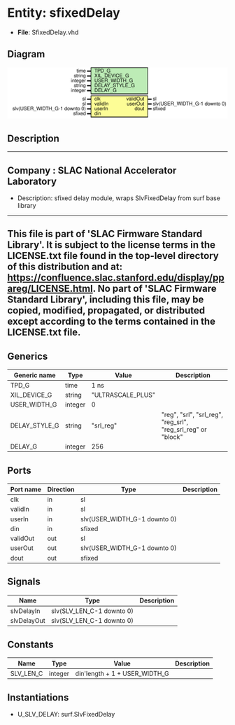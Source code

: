 # Entity: sfixedDelay

- **File**: SfixedDelay.vhd
## Diagram

![Diagram](SfixedDelay.svg "Diagram")
## Description

-----------------------------------------------------------------------------
 Company    : SLAC National Accelerator Laboratory
-----------------------------------------------------------------------------
- Description: sfixed delay module, wraps SlvFixedDelay from surf base library
-----------------------------------------------------------------------------
 This file is part of 'SLAC Firmware Standard Library'.
 It is subject to the license terms in the LICENSE.txt file found in the
 top-level directory of this distribution and at:
    https://confluence.slac.stanford.edu/display/ppareg/LICENSE.html.
 No part of 'SLAC Firmware Standard Library', including this file,
 may be copied, modified, propagated, or distributed except according to
 the terms contained in the LICENSE.txt file.
-----------------------------------------------------------------------------
## Generics

| Generic name  | Type    | Value             | Description                                                   |
| ------------- | ------- | ----------------- | ------------------------------------------------------------- |
| TPD_G         | time    | 1 ns              |                                                               |
| XIL_DEVICE_G  | string  | "ULTRASCALE_PLUS" |                                                               |
| USER_WIDTH_G  | integer | 0                 |                                                               |
| DELAY_STYLE_G | string  | "srl_reg"         |  "reg", "srl", "srl_reg", "reg_srl", "reg_srl_reg" or "block" |
| DELAY_G       | integer | 256               |                                                               |
## Ports

| Port name | Direction | Type                         | Description |
| --------- | --------- | ---------------------------- | ----------- |
| clk       | in        | sl                           |             |
| validIn   | in        | sl                           |             |
| userIn    | in        | slv(USER_WIDTH_G-1 downto 0) |             |
| din       | in        | sfixed                       |             |
| validOut  | out       | sl                           |             |
| userOut   | out       | slv(USER_WIDTH_G-1 downto 0) |             |
| dout      | out       | sfixed                       |             |
## Signals

| Name        | Type                      | Description |
| ----------- | ------------------------- | ----------- |
| slvDelayIn  | slv(SLV_LEN_C-1 downto 0) |             |
| slvDelayOut | slv(SLV_LEN_C-1 downto 0) |             |
## Constants

| Name      | Type    | Value                          | Description |
| --------- | ------- | ------------------------------ | ----------- |
| SLV_LEN_C | integer |  din'length + 1 + USER_WIDTH_G |             |
## Instantiations

- U_SLV_DELAY: surf.SlvFixedDelay
